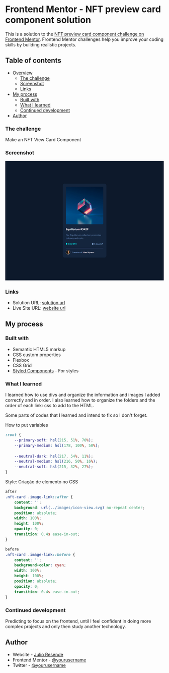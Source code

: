 # Frontend Mentor - NFT preview card component solution

This is a solution to the [NFT preview card component challenge on Frontend Mentor](https://www.frontendmentor.io/challenges/nft-preview-card-component-SbdUL_w0U). Frontend Mentor challenges help you improve your coding skills by building realistic projects. 

## Table of contents

- [Overview](#overview)
  - [The challenge](#the-challenge)
  - [Screenshot](#screenshot)
  - [Links](#links)
- [My process](#my-process)
  - [Built with](#built-with)
  - [What I learned](#what-i-learned)
  - [Continued development](#continued-development)
- [Author](#author)

### The challenge

Make an NFT View Card Component

### Screenshot

![](./design/desktop-design.png)


### Links

- Solution URL: [solution url](https://github.com/julioresende77/Frontend-Mentor---NFT-preview-card-component-solution)
- Live Site URL: [website url](https://julioresende77.github.io/Frontend-Mentor---NFT-preview-card-component-solution/)

## My process

### Built with

- Semantic HTML5 markup
- CSS custom properties
- Flexbox
- CSS Grid
- [Styled Components](https://styled-components.com/) - For styles


### What I learned

I learned how to use divs and organize the information and images I added correctly and in order.
I also learned how to organize the folders and the order of each link: css to add to the HTML.

Some parts of codes that I learned and intend to fix so I don't forget.

How to put variables
```css
:root {
    --primary-soft: hsl(215, 51%, 70%);
    --primary-medium: hsl(178, 100%, 50%);

    --neutral-dark: hsl(217, 54%, 11%);
    --neutral-medium: hsl(216, 50%, 16%);
    --neutral-soft: hsl(215, 32%, 27%);
}
```
Style: Criação de elemento no CSS
```css
after
.nft-card .image-link::after {
    content: '';
    background: url(../images/icon-view.svg) no-repeat center;
    position: absolute;
    width: 100%;
    height: 100%;
    opacity: 0;
    transition: 0.4s ease-in-out;
}

```
```css
before
.nft-card .image-link::before {
    content: '';
    background-color: cyan;
    width: 100%;
    height: 100%;
    position: absolute;
    opacity: 0;
    transition: 0.4s ease-in-out;
}

```


### Continued development

Predicting to focus on the frontend, until I feel confident in doing more complex projects and only then study another technology.


## Author

- Website - [Julio Resende]()
- Frontend Mentor - [@yourusername](https://www.frontendmentor.io/profile/julioresende77)
- Twitter - [@yourusername](https://www.twitter.com/ResendeDev)
